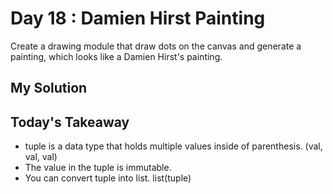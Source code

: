 # Day 18 : Damien Hirst Painting

Create a drawing module that draw dots on the canvas and generate a painting, which looks like a Damien Hirst's painting.

## My Solution

## Today's Takeaway

- tuple is a data type that holds multiple values inside of parenthesis. (val, val, val)
- The value in the tuple is immutable.
- You can convert tuple into list. list(tuple)
  